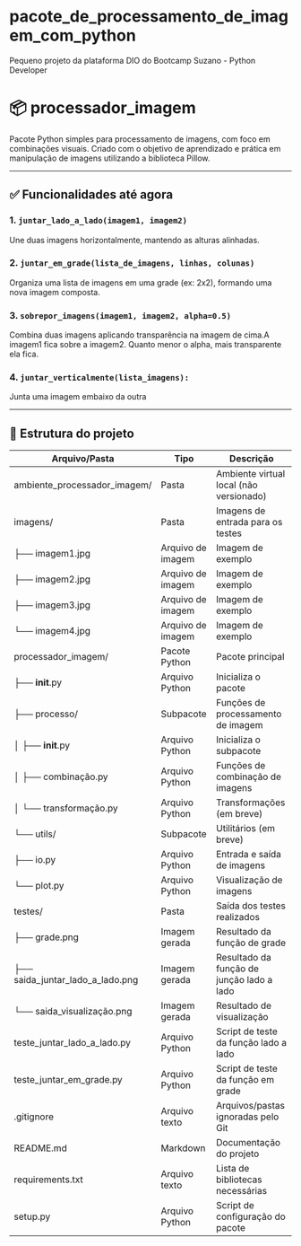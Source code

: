 # pacote_de_processamento_de_imagem_com_python
Pequeno projeto da plataforma  DIO do Bootcamp  Suzano - Python Developer

# 📦 processador_imagem

Pacote Python simples para processamento de imagens, com foco em combinações visuais. Criado com o objetivo de aprendizado e prática em manipulação de imagens utilizando a biblioteca Pillow.

---

## ✅ Funcionalidades até agora

### 1. `juntar_lado_a_lado(imagem1, imagem2)`
Une duas imagens horizontalmente, mantendo as alturas alinhadas.

### 2. `juntar_em_grade(lista_de_imagens, linhas, colunas)`
Organiza uma lista de imagens em uma grade (ex: 2x2), formando uma nova imagem composta.

### 3. `sobrepor_imagens(imagem1, imagem2, alpha=0.5)`
Combina duas imagens aplicando transparência na imagem de cima.A imagem1 fica sobre a imagem2. Quanto menor o alpha, mais transparente ela fica.

### 4. `juntar_verticalmente(lista_imagens):`
Junta uma imagem embaixo da outra


---

## 📂 Estrutura do projeto
| Arquivo/Pasta                         | Tipo              | Descrição                                      |
|--------------------------------------|-------------------|------------------------------------------------|
| ambiente_processador_imagem/         | Pasta             | Ambiente virtual local (não versionado)        |
| imagens/                              | Pasta             | Imagens de entrada para os testes              |
| ├── imagem1.jpg                      | Arquivo de imagem | Imagem de exemplo                              |
| ├── imagem2.jpg                      | Arquivo de imagem | Imagem de exemplo                              |
| ├── imagem3.jpg                      | Arquivo de imagem | Imagem de exemplo                              |
| └── imagem4.jpg                      | Arquivo de imagem | Imagem de exemplo                              |
| processador_imagem/                  | Pacote Python     | Pacote principal                               |
| ├── __init__.py                      | Arquivo Python    | Inicializa o pacote                            |
| ├── processo/                        | Subpacote         | Funções de processamento de imagem             |
| │   ├── __init__.py                  | Arquivo Python    | Inicializa o subpacote                         |
| │   ├── combinação.py                | Arquivo Python    | Funções de combinação de imagens               |
| │   └── transformação.py             | Arquivo Python    | Transformações (em breve)                      |
| └── utils/                           | Subpacote         | Utilitários (em breve)                         |
|     ├── io.py                        | Arquivo Python    | Entrada e saída de imagens                     |
|     └── plot.py                      | Arquivo Python    | Visualização de imagens                        |
| testes/                               | Pasta             | Saída dos testes realizados                    |
| ├── grade.png                        | Imagem gerada     | Resultado da função de grade                   |
| ├── saida_juntar_lado_a_lado.png    | Imagem gerada     | Resultado da função de junção lado a lado      |
| └── saida_visualização.png          | Imagem gerada     | Resultado de visualização                      |
| teste_juntar_lado_a_lado.py          | Arquivo Python    | Script de teste da função lado a lado          |
| teste_juntar_em_grade.py             | Arquivo Python    | Script de teste da função em grade             |
| .gitignore                            | Arquivo texto     | Arquivos/pastas ignoradas pelo Git             |
| README.md                             | Markdown          | Documentação do projeto                        |
| requirements.txt                      | Arquivo texto     | Lista de bibliotecas necessárias               |
| setup.py                              | Arquivo Python    | Script de configuração do pacote               |

